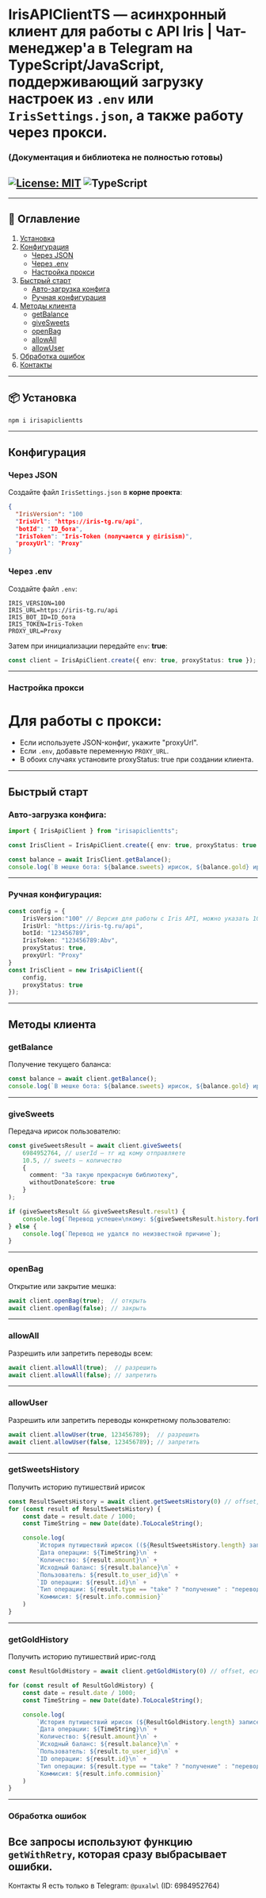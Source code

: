 # IrisAPIClientTS — асинхронный клиент для работы с API Iris | Чат-менеджер'а в Telegram на TypeScript/JavaScript, поддерживающий загрузку настроек из `.env` или `IrisSettings.json`, а также работу через прокси.

### (Документация и библиотека не полностью готовы)

[![License: MIT](https://img.shields.io/badge/License-MIT-yellow.svg)](https://opensource.org/licenses/MIT)
![TypeScript](https://img.shields.io/badge/TypeScript-3178C6?logo=typescript&logoColor=white)
---

---

## 📑 Оглавление
1. [Установка](#установка)  
2. [Конфигурация](#конфигурация)  
   - [Через JSON](#через-json)  
   - [Через .env](#через-env)  
   - [Настройка прокси](#настройка-прокси)  
3. [Быстрый старт](#быстрый-старт)  
   - [Авто-загрузка конфига](#авто-загрузка-конфига)  
   - [Ручная конфигурация](#ручная-конфигурация)  
4. [Методы клиента](#методы-клиента)  
   - [getBalance](#getbalance)  
   - [giveSweets](#givesweets)  
   - [openBag](#openbag)  
   - [allowAll](#allowall)  
   - [allowUser](#allowuser)  
5. [Обработка ошибок](#обработка-ошибок)  
6. [Контакты](#контакты)  

---

## 📦 Установка

```bash
npm i irisapiclientts
```

---

## Конфигурация

### Через JSON
Создайте файл `IrisSettings.json` в **корне проекта**:

```JSON
{
  "IrisVersion": "100  
  "IrisUrl": "https://iris-tg.ru/api",
  "botId": "ID_бота",
  "IrisToken": "Iris-Token (получается у @irisism)",
  "proxyUrl": "Proxy"
}
```

### Через .env
Создайте файл `.env`:

```shell
IRIS_VERSION=100
IRIS_URL=https://iris-tg.ru/api
IRIS_BOT_ID=ID_бота
IRIS_TOKEN=Iris-Token
PROXY_URL=Proxy
```

Затем при инициализации передайте `env`: **true**:

```TypeScript
const client = IrisApiClient.create({ env: true, proxyStatus: true });
```
---

### Настройка прокси

# Для работы с прокси:
- Если используете JSON-конфиг, укажите "proxyUrl".
- Если `.env`, добавьте переменную `PROXY_URL`.
- В обоих случаях установите proxyStatus: true при создании клиента.

---

## Быстрый старт

### Авто-загрузка конфига:

```TypeScript
import { IrisApiClient } from "irisapiclientts";

const IrisClient = IrisApiClient.create({ env: true, proxyStatus: true });

const balance = await IrisClient.getBalance();
console.log(`В мешке бота: ${balance.sweets} ирисок, ${balance.gold} ирис-голд, ${balance.donate_score} очков доната`);
```

---

### Ручная конфигурация:

```TypeScript
const config = {
    IrisVersion:"100" // Версия для работы с Iris API, можно указать 100 для получение актуальной версии
    IrisUrl: "https://iris-tg.ru/api",
    botId: "123456789",
    IrisToken: "123456789:Abv",
    proxyStatus: true,
    proxyUrl: "Proxy"
}
const IrisClient = new IrisApiClient({
    config,
    proxyStatus: true
});
```

---

## Методы клиента

### getBalance
Получение текущего баланса:

```TypeScript
const balance = await client.getBalance();
console.log(`В мешке бота: ${balance.sweets} ирисок, ${balance.gold} ирис-голд, ${balance.donate_score} очков доната`);
```
---

### giveSweets
Передача ирисок пользователю:

```TypeScript
const giveSweetsResult = await client.giveSweets(
    6984952764, // userId — тг ид кому отправляете
    10.5, // sweets — количество
    {
      comment: "За такую прекрасную библиотеку",
      withoutDonateScore: true
    }
);

if (giveSweetsResult && giveSweetsResult.result) {
    console.log(`Перевод успешен\nкому: ${giveSweetsResult.history.forEach(h => { h.to_user_id })}`);
} else {
    console.log(`Перевод не удался по неизвестной причине`);
}
```
---

### openBag
Открытие или закрытие мешка:

```TypeScript
await client.openBag(true);  // открыть
await client.openBag(false); // закрыть
```
---

### allowAll
Разрешить или запретить переводы всем:

```TypeScript
await client.allowAll(true);  // разрешить
await client.allowAll(false); // запретить
```
---

### allowUser
Разрешить или запретить переводы конкретному пользователю:

```TypeScript
await client.allowUser(true, 123456789);  // разрешить
await client.allowUser(false, 123456789); // запретить
```
---

### getSweetsHistory
Получить историю путишествий ирисок

```TypeScript
const ResultSweetsHistory = await client.getSweetsHistory(0) // offset, если указывать offset+1 то будет как аналог long-polling для получения уведомлений о переводе
for (const result of ResultSweetsHistory) {
    const date = result.date / 1000;
    const TimeString = new Date(date).ToLocaleString();

    console.log(
        `История путишествий ирисок ((${ResultSweetsHistory.length} записей)):\n\n` +
        `Дата операции: ${TimeString}\n` + 
        `Количество: ${result.amount}\n` +
        `Исходный баланс: ${result.balance}\n` +
        `Пользователь: ${result.to_user_id}\n` +
        `ID операции: ${result.id}\n` + 
        `Тип операции: ${result.type == "take" ? "получение" : "перевод"}\n` +
        `Коммисия: ${result.info.commision}`
    )
}
```
---

### getGoldHistory
Получить историю путишествий ирис-голд

```TypeScript
const ResultGoldHistory = await client.getGoldHistory(0) // offset, если указывать offset+1 то будет как аналог long-polling для получения уведомлений о переводе

for (const result of ResultGoldHistory) {
    const date = result.date / 1000;
    const TimeString = new Date(date).ToLocaleString();

    console.log(
        `История путишествий ирисок (${ResultGoldHistory.length} записей):\n\n` +
        `Дата операции: ${TimeString}\n` + 
        `Количество: ${result.amount}\n` +
        `Исходный баланс: ${result.balance}\n` +
        `Пользователь: ${result.to_user_id}\n` +
        `ID операции: ${result.id}\n` + 
        `Тип операции: ${result.type == "take" ? "получение" : "перевод"}\n` +
        `Коммисия: ${result.info.commision}`
    )
}
```
---

### Обработка ошибок
Все запросы используют функцию `getWithRetry`, которая сразу выбрасывает ошибки.
---

Контакты
Я есть только в Telegram: `@puxalwl` (ID: 6984952764)